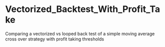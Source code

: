# Vectorized_Backtest_With_Profit_Take
Comparing a vectorized vs looped back test of a simple moving average cross over strategy with profit taking thresholds
